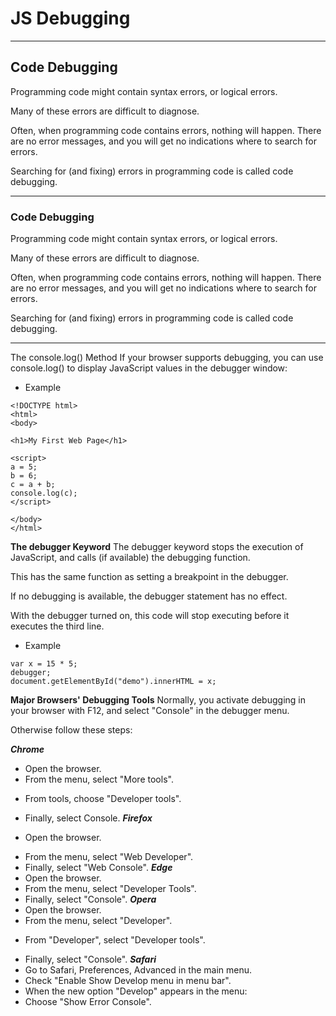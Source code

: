# JS Debugging
--------------------------
## Code Debugging
Programming code might contain syntax errors, or logical errors.

Many of these errors are difficult to diagnose.

Often, when programming code contains errors, nothing will happen. There are no error messages, and you will get no indications where to search for errors.

Searching for (and fixing) errors in programming code is called code debugging.

-------------------------
### Code Debugging
Programming code might contain syntax errors, or logical errors.

Many of these errors are difficult to diagnose.

Often, when programming code contains errors, nothing will happen. There are no error messages, and you will get no indications where to search for errors.

Searching for (and fixing) errors in programming code is called code debugging.

---------------------------
The console.log() Method
If your browser supports debugging, you can use console.log() to display JavaScript values in the debugger window:

* Example
````````````````````````````
<!DOCTYPE html>
<html>
<body>

<h1>My First Web Page</h1>

<script>
a = 5;
b = 6;
c = a + b;
console.log(c);
</script>

</body>
</html>
``````````````````````````````````````

**The debugger Keyword**
The debugger keyword stops the execution of JavaScript, and calls (if available) the debugging function.

This has the same function as setting a breakpoint in the debugger.

If no debugging is available, the debugger statement has no effect.

With the debugger turned on, this code will stop executing before it executes the third line.

+ Example
`````````````````````
var x = 15 * 5;
debugger;
document.getElementById("demo").innerHTML = x;
```````````````````````

**Major Browsers' Debugging Tools**
Normally, you activate debugging in your browser with F12, and select "Console" in the debugger menu.

Otherwise follow these steps:

***Chrome***
- Open the browser.
- From the menu, select "More tools".
* From tools, choose "Developer tools".
+ Finally, select Console.
***Firefox***
* Open the browser.
+ From the menu, select "Web Developer".
+ Finally, select "Web Console".
***Edge***
+ Open the browser.
+ From the menu, select "Developer Tools".
+ Finally, select "Console".
***Opera***
+ Open the browser.
+ From the menu, select "Developer".
- From "Developer", select "Developer tools".
+ Finally, select "Console".
***Safari***
+ Go to Safari, Preferences, Advanced in the main menu.
+ Check "Enable Show Develop menu in menu bar".
+ When the new option "Develop" appears in the menu:
+ Choose "Show Error Console".